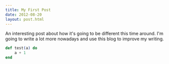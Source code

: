 ```yaml
---
title: My First Post
date: 2012-08-20
layout: post.html
---
```


An interesting post about how it's going to be different this time around. I'm going to write a lot more nowadays and use this blog to improve my writing.

```elixir
def test(a) do
    a + 1
end
```
